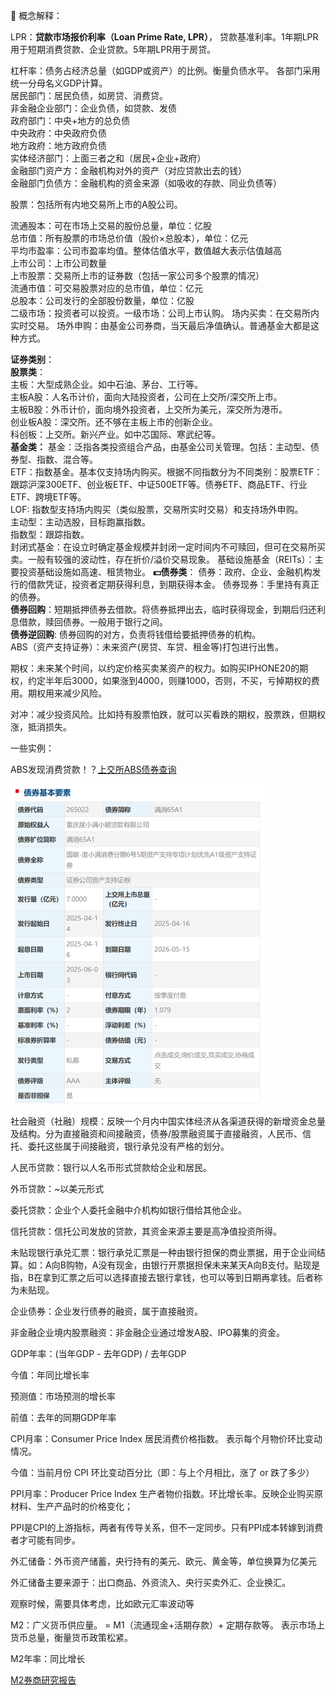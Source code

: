📘 概念解释：



LPR：**贷款市场报价利率（Loan Prime Rate, LPR）**， 贷款基准利率。1年期LPR用于短期消费贷款、企业贷款。5年期LPR用于房贷。 



杠杆率：债务占经济总量（如GDP或资产）的比例。衡量负债水平。 各部门采用统一分母名义GDP计算。    
居民部门：居民负债，如房贷、消费贷。  
非金融企业部门：企业负债，如贷款、发债  
政府部门：中央+地方的总负债  
中央政府：中央政府负债  
地方政府：地方政府负债    
实体经济部门：上面三者之和（居民+企业+政府）   
金融部门资产方：金融机构对外的资产（对应贷款出去的钱）  
金融部门负债方：金融机构的资金来源（如吸收的存款、同业负债等） 



股票：包括所有内地交易所上市的A股公司。  

流通股本：可在市场上交易的股份总量，单位：亿股   
总市值：所有股票的市场总价值（股价×总股本），单位：亿元  
平均市盈率：公司市盈率均值。整体估值水平，数值越大表示估值越高  
上市公司：上市公司数量  
上市股票：交易所上市的证券数（包括一家公司多个股票的情况）  
流通市值：可交易股票对应的总市值，单位：亿元  
总股本：公司发行的全部股份数量，单位：亿股  
二级市场：投资者可以投资。一级市场：公司上市认购。
场内买卖：在交易所内实时交易。
场外申购：由基金公司券商，当天最后净值确认。普通基金大都是这种方式。

**证券类别**：  
**股票类**：  
主板：大型成熟企业。如中石油、茅台、工行等。  
主板A股：人名币计价，面向大陆投资者，公司在上交所/深交所上市。  
主板B股：外币计价，面向境外投资者，上交所为美元，深交所为港币。  
创业板A股：深交所。还不够在主板上市的创新企业。  
科创板：上交所。新兴产业。如中芯国际、寒武纪等。   
**基金类：**
基金：泛指各类投资组合产品，由基金公司关管理。包括：主动型、债券型、指数、混合等。  
ETF：指数基金。基本仅支持场内购买。根据不同指数分为不同类别：股票ETF：跟踪沪深300ETF、创业板ETF、中证500ETF等。债券ETF、商品ETF、行业ETF、跨境ETF等。  
LOF: 指数型支持场内购买（类似股票，交易所实时交易）和支持场外申购。  
主动型：主动选股，目标跑赢指数。  
指数型：跟踪指数。  
封闭式基金：在设立时确定基金规模并封闭一定时间内不可赎回，但可在交易所买卖。一般有较强的波动性，存在折价/溢价交易现象。
基础设施基金（REITs）：主要投资基础设施如高速、租赁物业。
**💵债券类**：
债券：政府、企业、金融机构发行的借款凭证，投资者定期获得利息，到期获得本金。
债券现券：手里持有真正的债券。  
**债券回购**：短期抵押债券去借款。将债券抵押出去，临时获得现金，到期后归还利息借款，赎回债券。一般用于银行之间。  
**债券逆回购**: 债券回购的对方，负责将钱借给要抵押债券的机构。  
ABS（资产支持证券）：未来资产(房贷、车贷、租金等)打包进行出售。      

期权：未来某个时间，以约定价格买卖某资产的权力。如购买IPHONE20的期权，约定半年后3000，如果涨到4000，则赚1000，否则，不买，亏掉期权的费用。期权用来减少风险。      

对冲：减少投资风险。比如持有股票怕跌，就可以买看跌的期权，股票跌，但期权涨，抵消损失。    







一些实例：



ABS发现消费贷款！？[上交所ABS债券查询](https://bond.sse.com.cn/disclosure/info/index.shtml?BONDCODE=265022)

<img src="https://raw.githubusercontent.com/ddongzi/ddongzi.github.io/master/assets/images/image-20250606172634099.png" alt="image-20250606172634099" style="zoom:50%;" />







社会融资（社融）规模：反映一个月内中国实体经济从各渠道获得的新增资金总量及结构。分为直接融资和间接融资，债券/股票融资属于直接融资，人民币、信托、委托这些属于间接融资，银行承兑没有严格的划分。

人民币贷款：银行以人名币形式贷款给企业和居民。

外币贷款：~以美元形式

委托贷款：企业个人委托金融中介机构如银行借给其他企业。

信托贷款：信托公司发放的贷款，其资金来源主要是高净值投资所得。

未贴现银行承兑汇票：银行承兑汇票是一种由银行担保的商业票据，用于企业间结算。如：A向B购物，A没有现金，由银行开票据担保未来某天A向B支付。贴现是指，B在拿到汇票之后可以选择直接去银行拿钱，也可以等到日期再拿钱。后者称为未贴现。

企业债券：企业发行债券的融资，属于直接融资。

非金融企业境内股票融资：非金融企业通过增发A股、IPO募集的资金。





GDP年率：(当年GDP - 去年GDP) / 去年GDP

今值：年同比增长率

预测值：市场预测的增长率

前值：去年的同期GDP年率



CPI月率：Consumer Price Index 居民消费价格指数。 表示每个月物价环比变动情况。

今值：当前月份 CPI 环比变动百分比（即：与上个月相比，涨了 or 跌了多少）



PPI月率：Producer Price Index 生产者物价指数。环比增长率。反映企业购买原材料、生产产品时的价格变化；

PPI是CPI的上游指标，两者有传导关系，但不一定同步。只有PPI成本转嫁到消费者才可能有同步。



外汇储备：外币资产储蓄，央行持有的美元、欧元、黄金等，单位换算为亿美元

外汇储备主要来源于：出口商品、外资流入、央行买卖外汇、企业换汇。

观察时候，需要具体考虑，比如欧元汇率波动等



M2：广义货币供应量。 = M1（流通现金+活期存款）+ 定期存款等。  表示市场上货币总量，衡量货币政策松紧。

M2年率：同比增长

[M2券商研究报告](https://www.sxzq.com/yj/20240528//1716894002876.pdf)
